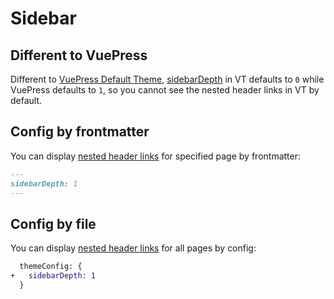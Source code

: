 # Sidebar

## Different to VuePress

Different to [VuePress Default Theme](https://vuepress.vuejs.org/theme/default-theme-config.html), [sidebarDepth](https://vuepress.vuejs.org/theme/default-theme-config.html#nested-header-links) in VT defaults to `0` while VuePress defaults to `1`, so you cannot see the nested header links in VT by default.

## Config by frontmatter

You can display [nested header links](https://vuepress.vuejs.org/theme/default-theme-config.html#nested-header-links) for specified page by frontmatter:

```md
---
sidebarDepth: 1
---
```

## Config by file

You can display [nested header links](https://vuepress.vuejs.org/theme/default-theme-config.html#nested-header-links) for all pages by config:

```diff
  themeConfig: {
+   sidebarDepth: 1
  }
```
